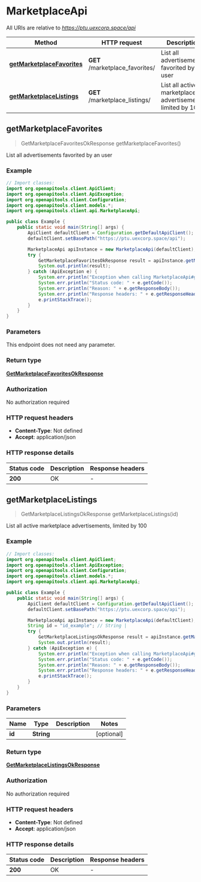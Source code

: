 # MarketplaceApi

All URIs are relative to *https://ptu.uexcorp.space/api*

| Method | HTTP request | Description |
|------------- | ------------- | -------------|
| [**getMarketplaceFavorites**](MarketplaceApi.md#getMarketplaceFavorites) | **GET** /marketplace_favorites/ | List all advertisements favorited by an user |
| [**getMarketplaceListings**](MarketplaceApi.md#getMarketplaceListings) | **GET** /marketplace_listings/ | List all active marketplace advertisements, limited by 100 |



## getMarketplaceFavorites

> GetMarketplaceFavoritesOkResponse getMarketplaceFavorites()

List all advertisements favorited by an user

### Example

```java
// Import classes:
import org.openapitools.client.ApiClient;
import org.openapitools.client.ApiException;
import org.openapitools.client.Configuration;
import org.openapitools.client.models.*;
import org.openapitools.client.api.MarketplaceApi;

public class Example {
    public static void main(String[] args) {
        ApiClient defaultClient = Configuration.getDefaultApiClient();
        defaultClient.setBasePath("https://ptu.uexcorp.space/api");

        MarketplaceApi apiInstance = new MarketplaceApi(defaultClient);
        try {
            GetMarketplaceFavoritesOkResponse result = apiInstance.getMarketplaceFavorites();
            System.out.println(result);
        } catch (ApiException e) {
            System.err.println("Exception when calling MarketplaceApi#getMarketplaceFavorites");
            System.err.println("Status code: " + e.getCode());
            System.err.println("Reason: " + e.getResponseBody());
            System.err.println("Response headers: " + e.getResponseHeaders());
            e.printStackTrace();
        }
    }
}
```

### Parameters

This endpoint does not need any parameter.

### Return type

[**GetMarketplaceFavoritesOkResponse**](GetMarketplaceFavoritesOkResponse.md)

### Authorization

No authorization required

### HTTP request headers

- **Content-Type**: Not defined
- **Accept**: application/json


### HTTP response details
| Status code | Description | Response headers |
|-------------|-------------|------------------|
| **200** | OK |  -  |


## getMarketplaceListings

> GetMarketplaceListingsOkResponse getMarketplaceListings(id)

List all active marketplace advertisements, limited by 100

### Example

```java
// Import classes:
import org.openapitools.client.ApiClient;
import org.openapitools.client.ApiException;
import org.openapitools.client.Configuration;
import org.openapitools.client.models.*;
import org.openapitools.client.api.MarketplaceApi;

public class Example {
    public static void main(String[] args) {
        ApiClient defaultClient = Configuration.getDefaultApiClient();
        defaultClient.setBasePath("https://ptu.uexcorp.space/api");

        MarketplaceApi apiInstance = new MarketplaceApi(defaultClient);
        String id = "id_example"; // String | 
        try {
            GetMarketplaceListingsOkResponse result = apiInstance.getMarketplaceListings(id);
            System.out.println(result);
        } catch (ApiException e) {
            System.err.println("Exception when calling MarketplaceApi#getMarketplaceListings");
            System.err.println("Status code: " + e.getCode());
            System.err.println("Reason: " + e.getResponseBody());
            System.err.println("Response headers: " + e.getResponseHeaders());
            e.printStackTrace();
        }
    }
}
```

### Parameters


| Name | Type | Description  | Notes |
|------------- | ------------- | ------------- | -------------|
| **id** | **String**|  | [optional] |

### Return type

[**GetMarketplaceListingsOkResponse**](GetMarketplaceListingsOkResponse.md)

### Authorization

No authorization required

### HTTP request headers

- **Content-Type**: Not defined
- **Accept**: application/json


### HTTP response details
| Status code | Description | Response headers |
|-------------|-------------|------------------|
| **200** | OK |  -  |

